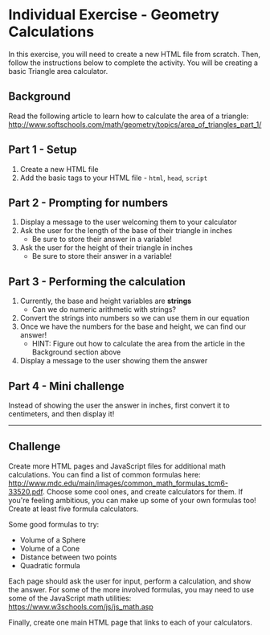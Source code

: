 # Individual Exercise - Geometry Calculations
In this exercise, you will need to create a new HTML file from scratch. Then, follow the instructions below to complete the activity. You will be creating a basic Triangle area calculator.

## Background
Read the following article to learn how to calculate the area of a triangle: http://www.softschools.com/math/geometry/topics/area_of_triangles_part_1/

## Part 1 - Setup
1. Create a new HTML file
1. Add the basic tags to your HTML file - `html`, `head`, `script`

## Part 2 - Prompting for numbers
1. Display a message to the user welcoming them to your calculator
1. Ask the user for the length of the base of their triangle in inches
    - Be sure to store their answer in a variable!
1. Ask the user for the height of their triangle in inches
    - Be sure to store their answer in a variable!

## Part 3 - Performing the calculation
1. Currently, the base and height variables are **strings**
    - Can we do numeric arithmetic with strings?
1. Convert the strings into numbers so we can use them in our equation
1. Once we have the numbers for the base and height, we can find our answer!
    - HINT: Figure out how to calculate the area from the article in the Background section above
1. Display a message to the user showing them the answer

## Part 4 - Mini challenge
Instead of showing the user the answer in inches, first convert it to centimeters, and then display it!

---

## Challenge
Create more HTML pages and JavaScript files for additional math calculations. You can find a list of common formulas here: http://www.mdc.edu/main/images/common_math_formulas_tcm6-33520.pdf. Choose some cool ones, and create calculators for them. If you're feeling ambitious, you can make up some of your own formulas too! Create at least five formula calculators.

Some good formulas to try:
- Volume of a Sphere
- Volume of a Cone
- Distance between two points
- Quadratic formula

Each page should ask the user for input, perform a calculation, and show the answer. For some of the more involved formulas, you may need to use some of the JavaScript math utilities: https://www.w3schools.com/js/js_math.asp

Finally, create one main HTML page that links to each of your calculators.